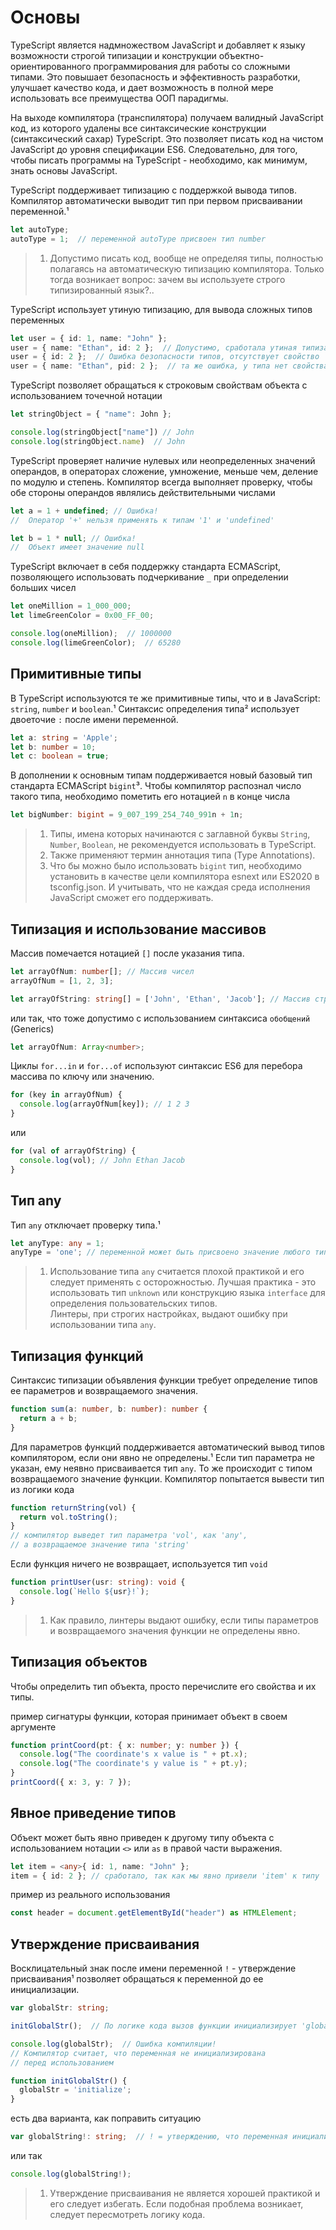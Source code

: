 # Основы

TypeScript является надмножеством JavaScript и добавляет к языку возможности строгой типизации и конструкции объектно-ориентированного программирования для работы со сложными типами. Это повышает безопасность и эффективность разработки, улучшает качество кода, и дает возможность в полной мере использовать все преимущества ООП парадигмы.

На выходе компилятора (транспилятора) получаем валидный JavaScript код, из которого удалены все синтаксические конструкции (синтаксический сахар) TypeScript. Это позволяет писать код на чистом JavaScript до уровня спецификации ES6. Следовательно, для того, чтобы писать программы на TypeScript - необходимо, как минимум, знать основы JavaScript.

TypeScript поддерживает типизацию с поддержкой вывода типов. Компилятор автоматически выводит тип при первом присваивании переменной.&#185;

```ts
let autoType;
autoType = 1;  // переменной autoType присвоен тип number
```

>1. Допустимо писать код, вообще не определяя типы, полностью полагаясь на автоматическую типизацию компилятора. Только тогда возникает вопрос: зачем вы используете строго типизированный язык?..

TypeScript использует утиную типизацию, для вывода сложных типов переменных

```ts
let user = { id: 1, name: "John" };
user = { name: "Ethan", id: 2 };  // Допустимо, сработала утиная типизация
user = { id: 2 };  // Ошибка безопасности типов, отсутствует свойство 'name'
user = { name: "Ethan", pid: 2 };  // та же ошибка, у типа нет свойства 'pid'
```

TypeScript позволяет обращаться к строковым свойствам объекта с использованием точечной нотации

```ts
let stringObject = { "name": John };

console.log(stringObject["name"]) // John
console.log(stringObject.name)  // John
```

TypeScript проверяет наличие нулевых или неопределенных значений операндов, в операторах сложение, умножение, меньше чем, деление по модулю и степень. Компилятор всегда выполняет проверку, чтобы обе стороны операндов являлись действительными числами

```ts
let a = 1 + undefined; // Ошибка!
//  Оператор '+' нельзя применять к типам '1' и 'undefined'

let b = 1 * null; // Ошибка!
//  Объект имеет значение null
```

TypeScript включает в себя поддержку стандарта ECMAScript, позволяющего использовать подчеркивание `_` при определении больших чисел

```ts
let oneMillion = 1_000_000;
let limeGreenColor = 0x00_FF_00;

console.log(oneMillion);  // 1000000
console.log(limeGreenColor);  // 65280
```

## Примитивные типы

В TypeScript используются те же примитивные типы, что и в JavaScript: `string`, `number` и `boolean`.&#185; Синтаксис определения типа&#178; использует двоеточие `:` после имени переменной.

```ts
let a: string = 'Apple';
let b: number = 10;
let c: boolean = true;
```

В дополнении к основным типам поддерживается новый базовый тип стандарта ECMAScript `bigint`&#179;. Чтобы компилятор распознал число такого типа, необходимо пометить его нотацией `n` в конце числа

```ts
let bigNumber: bigint = 9_007_199_254_740_991n + 1n;
```

>1. Типы, имена которых начинаются с заглавной буквы `String`, `Number`, `Boolean`, не рекомендуется использовать в TypeScript.
>2. Также применяют термин аннотация типа (Type Annotations).
>3. Что бы можно было использовать `bigint` тип, необходимо установить в качестве цели компилятора esnext или ES2020 в tsconfig.json. И учитывать, что не каждая среда исполнения JavaScript сможет его поддерживать.

## Типизация и использование массивов

Массив помечается нотацией `[]` после указания типа.

```ts
let arrayOfNum: number[]; // Массив чисел
arrayOfNum = [1, 2, 3];

let arrayOfString: string[] = ['John', 'Ethan', 'Jacob']; // Массив строк
```

или так, что тоже допустимо с использованием синтаксиса `обобщений` (Generics)

```ts
let arrayOfNum: Array<number>;
```

Циклы `for...in` и `for...of` используют синтаксис ES6 для перебора массива по ключу или значению.

```ts
for (key in arrayOfNum) {
  console.log(arrayOfNum[key]); // 1 2 3
}
```

или

```ts
for (val of arrayOfString) {
  console.log(vol); // John Ethan Jacob
}
```

## Тип any

Тип `any` отключает проверку типа.&#185;

```ts
let anyType: any = 1;
anyType = 'one'; // переменной может быть присвоено значение любого типа
```

>1. Использование типа `any` считается плохой практикой и его следует применять с осторожностью. Лучшая практика - это использовать тип `unknown` или конструкцию языка `interface` для определения пользовательских типов.  
>Линтеры, при строгих настройках, выдают ошибку при использовании типа `any`.

## Типизация функций

Синтаксис типизации объявления функции требует определение типов ее параметров и возвращаемого значения.

```ts
function sum(a: number, b: number): number {
  return a + b;
}
```

Для параметров функций поддерживается автоматический вывод типов компилятором, если они явно не определены.&#185; Если тип параметра не указан, ему неявно присваивается тип `any`. То же происходит с типом возвращаемого значение функции. Компилятор попытается вывести тип из логики кода

```ts
function returnString(vol) {
  return vol.toString();
}
// компилятор выведет тип параметра 'vol', как 'any',
// а возвращаемое значение типа 'string'
```

Если функция ничего не возвращает, используется тип `void`

```ts
function printUser(usr: string): void {
  console.log(`Hello ${usr}!`);
}
```

>1. Как правило, линтеры выдают ошибку, если типы параметров и возвращаемого значения функции не определены явно.

## Типизация объектов

Чтобы определить тип объекта, просто перечислите его свойства и их типы.

пример сигнатуры функции, которая принимает объект в своем аргументе

```ts
function printCoord(pt: { x: number; y: number }) {
  console.log("The coordinate's x value is " + pt.x);
  console.log("The coordinate's y value is " + pt.y);
}
printCoord({ x: 3, y: 7 });
```

## Явное приведение типов

Объект может быть явно приведен к другому типу объекта с использованием нотации `<>` или `as` в правой части выражения.

```ts
let item = <any>{ id: 1, name: "John" };
item = { id: 2 }; // сработало, так как мы явно привели 'item' к типу 'any'
```

пример из реального использования

```ts
const header = document.getElementById("header") as HTMLElement;
```

## Утверждение присваивания

Восклицательный знак после имени переменной `!` - утверждение присваивания&#185;  позволяет обращаться к переменной до ее инициализации.

```ts
var globalStr: string;

initGlobalStr();  // По логике кода вызов функции инициализирует 'globalStr'

console.log(globalStr);  // Ошибка компиляции!
// Компилятор считает, что переменная не инициализирована
// перед использованием

function initGlobalStr() {
  globalStr = 'initialize';
}
```

есть два варианта, как поправить ситуацию

```ts
var globalString!: string;  // ! = утверждению, что переменная инициализирована
```

или так

```ts
console.log(globalString!);
```

>1. Утверждение присваивания не является хорошей практикой и его следует избегать. Если подобная проблема возникает, следует пересмотреть логику кода.
